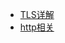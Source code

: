 - [TLS详解](https://mp.weixin.qq.com/s?__biz=Mzg4MDY5NDU4NQ==&mid=2247485792&idx=1&sn=3a7fb872bcf8a30c02ec873469577533&chksm=cf700d36f8078420843f6ff1fd92925d2c7ab496a5d3c5a853de60efa91ab5f2cef91e1ea5bf&token=2085106552&lang=zh_CN#rd)
- [http相关](https://mp.weixin.qq.com/s?__biz=Mzg4MDY5NDU4NQ==&mid=2247485717&idx=1&sn=d7483a02a1b5eb9ccb63caf1f9bff973&chksm=cf700d43f8078455669af02fa2ef43c2ba39cbc55514d2caed8ed2b4f72eefbecbbb2e22f2e8&token=2085106552&lang=zh_CN#rd)